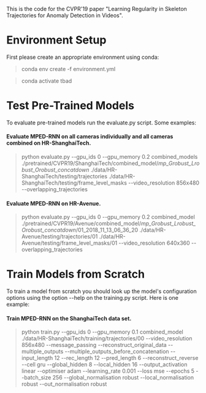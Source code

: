 This is the code for the CVPR'19 paper "Learning Regularity in Skeleton Trajectories for Anomaly Detection in Videos".

# Environment Setup
First please create an appropriate environment using conda: 

> conda env create -f environment.yml

> conda activate tbad

# Test Pre-Trained Models
To evaluate pre-trained models run the evaluate.py script.
Some examples:

#### Evaluate MPED-RNN on all cameras individually and all cameras combined on HR-ShanghaiTech.
> python evaluate.py --gpu_ids 0 --gpu_memory 0.2 combined_models ./pretrained/CVPR19/ShanghaiTech/combined_model/_mp_Grobust_Lrobust_Orobust_concatdown_
 ./data/HR-ShanghaiTech/testing/trajectories ./data/HR-ShanghaiTech/testing/frame_level_masks --video_resolution 856x480 --overlapping_trajectories

#### Evaluate MPED-RNN on HR-Avenue.
> python evaluate.py --gpu_ids 0 --gpu_memory 0.2 combined_model ./pretrained/CVPR19/Avenue/combined_model/_mp_Grobust_Lrobust_Orobust_concatdown_/01_2018_11_13_06_36_20 
./data/HR-Avenue/testing/trajectories/01 ./data/HR-Avenue/testing/frame_level_masks/01 --video_resolution 640x360 --overlapping_trajectories

# Train Models from Scratch
To train a model from scratch you should look up the model's configuration options using the option --help on the training.py script. Here is one example:

#### Train MPED-RNN on the ShanghaiTech data set.
> python train.py --gpu_ids 0 --gpu_memory 0.1 combined_model ./data/HR-ShanghaiTech/training/trajectories/00 
--video_resolution 856x480 --message_passing --reconstruct_original_data --multiple_outputs --multiple_outputs_before_concatenation --input_length 12
 --rec_length 12 --pred_length 6 --reconstruct_reverse --cell gru --global_hidden 8 --local_hidden 16 --output_activation linear 
 --optimiser adam --learning_rate 0.001 --loss mse --epochs 5 --batch_size 256 --global_normalisation robust --local_normalisation robust 
 --out_normalisation robust